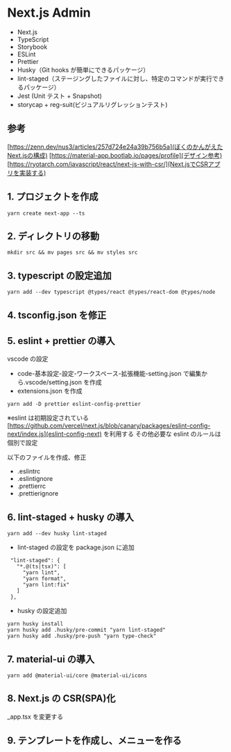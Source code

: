 # Next.js Admin

- Next.js
- TypeScript
- Storybook
- ESLint
- Prettier
- Husky（Git hooks が簡単にできるパッケージ）
- lint-staged（ステージングしたファイルに対し、特定のコマンドが実行できるパッケージ）
- Jest (Unit テスト + Snapshot)
- storycap + reg-suit(ビジュアルリグレッションテスト)

## 参考

[https://zenn.dev/nus3/articles/257d724e24a39b756b5a](ぼくのかんがえたNext.jsの構成)
[https://material-app.bootlab.io/pages/profile](デザイン参考)
[https://ryotarch.com/javascript/react/next-js-with-csr/](Next.jsでCSRアプリを実装する)

## 1. プロジェクトを作成

```:bash
yarn create next-app --ts
```

## 2. ディレクトリの移動

```:bash
mkdir src && mv pages src && mv styles src
```

## 3. typescript の設定追加

```:bash
yarn add --dev typescript @types/react @types/react-dom @types/node
```

## 4. tsconfig.json を修正

## 5. eslint + prettier の導入

vscode の設定

- code-基本設定-設定-ワークスペース-拡張機能-setting.json で編集から.vscode/setting.json を作成
- extensions.json を作成

```:bash
yarn add -D prettier eslint-config-prettier
```

※eslint は初期設定されている [https://github.com/vercel/next.js/blob/canary/packages/eslint-config-next/index.js](eslint-config-next) を利用する
その他必要な eslint のルールは個別で設定

以下のファイルを作成、修正

- .eslintrc
- .eslintignore
- .prettierrc
- .prettierignore

## 6. lint-staged + husky の導入

```:bash
yarn add --dev husky lint-staged
```

- lint-staged の設定を package.json に追加

```:json
 "lint-staged": {
   "*.@(ts|tsx)": [
     "yarn lint",
     "yarn format",
     "yarn lint:fix"
   ]
 },
```

- husky の設定追加

```:bash
yarn husky install
yarn husky add .husky/pre-commit "yarn lint-staged"
yarn husky add .husky/pre-push "yarn type-check"
```

## 7. material-ui の導入

```:bash
yarn add @material-ui/core @material-ui/icons
```

## 8. Next.js の CSR(SPA)化

\_app.tsx を変更する

## 9. テンプレートを作成し、メニューを作る
